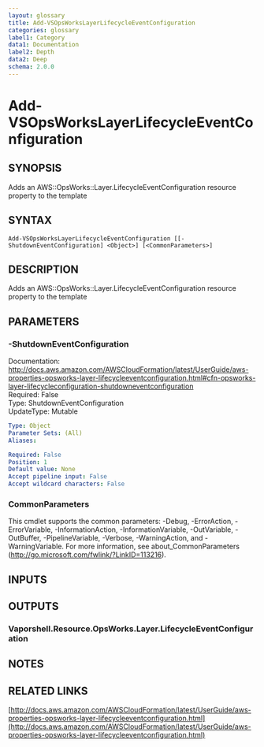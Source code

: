 ```yaml
---
layout: glossary
title: Add-VSOpsWorksLayerLifecycleEventConfiguration
categories: glossary
label1: Category
data1: Documentation
label2: Depth
data2: Deep
schema: 2.0.0
---
```


# Add-VSOpsWorksLayerLifecycleEventConfiguration

## SYNOPSIS
Adds an AWS::OpsWorks::Layer.LifecycleEventConfiguration resource property to the template

## SYNTAX

```
Add-VSOpsWorksLayerLifecycleEventConfiguration [[-ShutdownEventConfiguration] <Object>] [<CommonParameters>]
```

## DESCRIPTION
Adds an AWS::OpsWorks::Layer.LifecycleEventConfiguration resource property to the template

## PARAMETERS

### -ShutdownEventConfiguration
Documentation: http://docs.aws.amazon.com/AWSCloudFormation/latest/UserGuide/aws-properties-opsworks-layer-lifecycleeventconfiguration.html#cfn-opsworks-layer-lifecycleconfiguration-shutdowneventconfiguration    
Required: False    
Type: ShutdownEventConfiguration    
UpdateType: Mutable

```yaml
Type: Object
Parameter Sets: (All)
Aliases:

Required: False
Position: 1
Default value: None
Accept pipeline input: False
Accept wildcard characters: False
```

### CommonParameters
This cmdlet supports the common parameters: -Debug, -ErrorAction, -ErrorVariable, -InformationAction, -InformationVariable, -OutVariable, -OutBuffer, -PipelineVariable, -Verbose, -WarningAction, and -WarningVariable.
For more information, see about_CommonParameters (http://go.microsoft.com/fwlink/?LinkID=113216).

## INPUTS

## OUTPUTS

### Vaporshell.Resource.OpsWorks.Layer.LifecycleEventConfiguration

## NOTES

## RELATED LINKS

[http://docs.aws.amazon.com/AWSCloudFormation/latest/UserGuide/aws-properties-opsworks-layer-lifecycleeventconfiguration.html](http://docs.aws.amazon.com/AWSCloudFormation/latest/UserGuide/aws-properties-opsworks-layer-lifecycleeventconfiguration.html)

